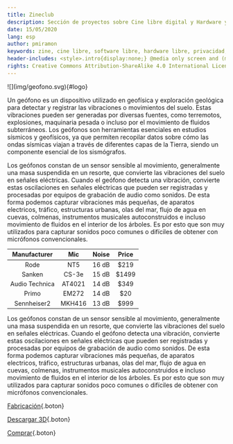 ```yaml
---
title: Zineclub
description: Sección de proyectos sobre Cine libre digital y Hardware y software libres.
date: 15/05/2020
lang: esp
author: pmiramon
keywords: zine, cine libre, software libre, hardware libre, privacidad, tecnología libre, autonomia digital, magic lantern, coreboot, libreboot, thinkpad, EM272
header-includes: <style>.intro{display:none;} @media only screen and (min-width:665px) {a.seleccion.geofono::before{content:"➞ "; font-weight:bolder;}}</style>
rights: Creative Commons Attribution-ShareAlike 4.0 International License
---
```


<div class="presentacion">
![](img/geofono.svg){#logo}

Un geófono es un dispositivo utilizado en geofísica y exploración geológica para detectar y registrar las vibraciones o movimientos del suelo. Estas vibraciones pueden ser generadas por diversas fuentes, como terremotos, explosiones, maquinaria pesada o incluso por el movimiento de fluidos subterráneos. Los geófonos son herramientas esenciales en estudios sísmicos y geofísicos, ya que permiten recopilar datos sobre cómo las ondas sísmicas viajan a través de diferentes capas de la Tierra, siendo un componente esencial de los sismógrafos.

Los geófonos constan de un sensor sensible al movimiento, generalmente una masa suspendida en un resorte, que convierte las vibraciones del suelo en señales eléctricas. Cuando el geófono detecta una vibración, convierte estas oscilaciones en señales eléctricas que pueden ser registradas y procesadas por equipos de grabación de audio como sonidos. De esta forma podemos capturar vibraciones más pequeñas, de aparatos electricos, tráfico, estructuras urbanas, olas del mar, flujo de agua en cuevas, colmenas, instrumentos musicales autoconstruidos e incluso movimiento de fluidos en el interior de los árboles. Es por esto que son muy utilizados para capturar sonidos poco comunes o difíciles de obtener con micrófonos convencionales.

|  Manufacturer  |   Mic  | Noise | Price |
|:--------------:|:------:|:-----:|:-----:|
| Rode           | NT5    | 16 dB | $219  |
| Sanken         | CS-3e  | 15 dB | $1499 |
| Audio Technica | AT4021 | 14 dB | $349  |
| Primo          | EM272  | 14 dB | $20   |
| Sennheiser2    | MKH416 | 13 dB | $999  |

Los geófonos constan de un sensor sensible al movimiento, generalmente una masa suspendida en un resorte, que convierte las vibraciones del suelo en señales eléctricas. Cuando el geófono detecta una vibración, convierte estas oscilaciones en señales eléctricas que pueden ser registradas y procesadas por equipos de grabación de audio como sonidos. De esta forma podemos capturar vibraciones más pequeñas, de aparatos electricos, tráfico, estructuras urbanas, olas del mar, flujo de agua en cuevas, colmenas, instrumentos musicales autoconstruidos e incluso movimiento de fluidos en el interior de los árboles. Es por esto que son muy utilizados para capturar sonidos poco comunes o difíciles de obtener con micrófonos convencionales.

</div>


<div class="botonera">

[Fabricación](#intro){.boton}

[Descargar 3D](#intro){.boton}

[Comprar](#intro){.boton}

</div>
